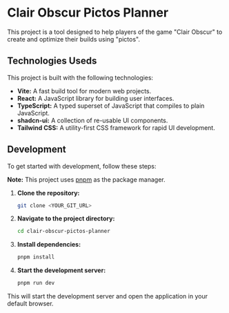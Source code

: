# Clair Obscur Pictos Planner

This project is a tool designed to help players of the game "Clair Obscur" to create and optimize their builds using "pictos".

## Technologies Useds

This project is built with the following technologies:

-   **Vite:** A fast build tool for modern web projects.
-   **React:** A JavaScript library for building user interfaces.
-   **TypeScript:** A typed superset of JavaScript that compiles to plain JavaScript.
-   **shadcn-ui:** A collection of re-usable UI components.
-   **Tailwind CSS:** A utility-first CSS framework for rapid UI development.

## Development

To get started with development, follow these steps:

**Note:** This project uses [pnpm](https://pnpm.io/) as the package manager.

1.  **Clone the repository:**
    ```sh
    git clone <YOUR_GIT_URL>
    ```
2.  **Navigate to the project directory:**
    ```sh
    cd clair-obscur-pictos-planner
    ```
3.  **Install dependencies:**
    ```sh
    pnpm install
    ```
4.  **Start the development server:**
    ```sh
    pnpm run dev
    ```

This will start the development server and open the application in your default browser.